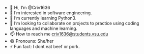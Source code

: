 - 👋 Hi, I’m @Criv1636
- 👀 I’m interested in software engineering.
- 🌱 I’m currently learning Python3.
- 💞️ I’m looking to collaborate on projects to practice using coding languages and machine learning.
- 📫 How to reach me criv1636@students.vsu.edu
- 😄 Pronouns: She/her
- ⚡ Fun fact: I dont eat beef or pork.

<!---
Criv1636/Criv1636 is a ✨ special ✨ repository because its `README.md` (this file) appears on your GitHub profile.
You can click the Preview link to take a look at your changes.
--->
